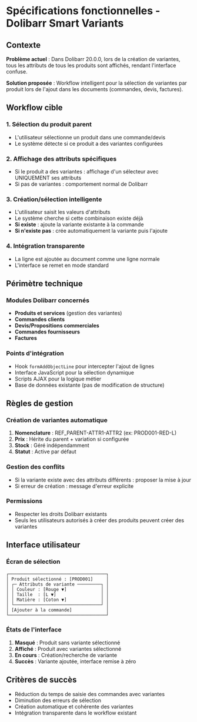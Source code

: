# Spécifications fonctionnelles - Dolibarr Smart Variants

## Contexte
**Problème actuel** : Dans Dolibarr 20.0.0, lors de la création de variantes, tous les attributs de tous les produits sont affichés, rendant l'interface confuse.

**Solution proposée** : Workflow intelligent pour la sélection de variantes par produit lors de l'ajout dans les documents (commandes, devis, factures).

## Workflow cible

### 1. Sélection du produit parent
- L'utilisateur sélectionne un produit dans une commande/devis
- Le système détecte si ce produit a des variantes configurées

### 2. Affichage des attributs spécifiques
- Si le produit a des variantes : affichage d'un sélecteur avec UNIQUEMENT ses attributs
- Si pas de variantes : comportement normal de Dolibarr

### 3. Création/sélection intelligente
- L'utilisateur saisit les valeurs d'attributs
- Le système cherche si cette combinaison existe déjà
- **Si existe** : ajoute la variante existante à la commande
- **Si n'existe pas** : crée automatiquement la variante puis l'ajoute

### 4. Intégration transparente
- La ligne est ajoutée au document comme une ligne normale
- L'interface se remet en mode standard

## Périmètre technique

### Modules Dolibarr concernés
- **Produits et services** (gestion des variantes)
- **Commandes clients**
- **Devis/Propositions commerciales**
- **Commandes fournisseurs**
- **Factures**

### Points d'intégration
- Hook `formAddObjectLine` pour intercepter l'ajout de lignes
- Interface JavaScript pour la sélection dynamique
- Scripts AJAX pour la logique métier
- Base de données existante (pas de modification de structure)

## Règles de gestion

### Création de variantes automatique
1. **Nomenclature** : REF_PARENT-ATTR1-ATTR2 (ex: PROD001-RED-L)
2. **Prix** : Hérite du parent + variation si configurée
3. **Stock** : Géré indépendamment
4. **Statut** : Active par défaut

### Gestion des conflits
- Si la variante existe avec des attributs différents : proposer la mise à jour
- Si erreur de création : message d'erreur explicite

### Permissions
- Respecter les droits Dolibarr existants
- Seuls les utilisateurs autorisés à créer des produits peuvent créer des variantes

## Interface utilisateur

### Écran de sélection
```
┌─────────────────────────────────────┐
│ Produit sélectionné : [PROD001]     │
│ ┌─ Attributs de variante ─────────┐ │
│ │ Couleur : [Rouge ▼]             │ │
│ │ Taille  : [L ▼]                 │ │
│ │ Matière : [Coton ▼]             │ │
│ └─────────────────────────────────┘ │
│ [Ajouter à la commande]             │
└─────────────────────────────────────┘
```

### États de l'interface
1. **Masqué** : Produit sans variante sélectionné
2. **Affiché** : Produit avec variantes sélectionné
3. **En cours** : Création/recherche de variante
4. **Succès** : Variante ajoutée, interface remise à zéro

## Critères de succès
- Réduction du temps de saisie des commandes avec variantes
- Diminution des erreurs de sélection
- Création automatique et cohérente des variantes
- Intégration transparente dans le workflow existant
